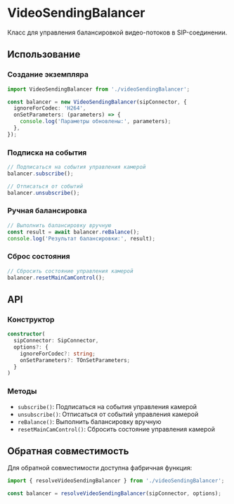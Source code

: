 # VideoSendingBalancer

Класс для управления балансировкой видео-потоков в SIP-соединении.

## Использование

### Создание экземпляра

```typescript
import VideoSendingBalancer from './videoSendingBalancer';

const balancer = new VideoSendingBalancer(sipConnector, {
  ignoreForCodec: 'H264',
  onSetParameters: (parameters) => {
    console.log('Параметры обновлены:', parameters);
  },
});
```

### Подписка на события

```typescript
// Подписаться на события управления камерой
balancer.subscribe();

// Отписаться от событий
balancer.unsubscribe();
```

### Ручная балансировка

```typescript
// Выполнить балансировку вручную
const result = await balancer.reBalance();
console.log('Результат балансировки:', result);
```

### Сброс состояния

```typescript
// Сбросить состояние управления камерой
balancer.resetMainCamControl();
```

## API

### Конструктор

```typescript
constructor(
  sipConnector: SipConnector,
  options?: {
    ignoreForCodec?: string;
    onSetParameters?: TOnSetParameters;
  }
)
```

### Методы

- `subscribe()`: Подписаться на события управления камерой
- `unsubscribe()`: Отписаться от событий управления камерой
- `reBalance()`: Выполнить балансировку вручную
- `resetMainCamControl()`: Сбросить состояние управления камерой

## Обратная совместимость

Для обратной совместимости доступна фабричная функция:

```typescript
import { resolveVideoSendingBalancer } from './videoSendingBalancer';

const balancer = resolveVideoSendingBalancer(sipConnector, options);
```
